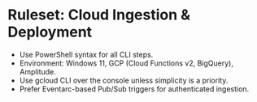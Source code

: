 # Ruleset: Cloud Ingestion & Deployment

- Use PowerShell syntax for all CLI steps.
- Environment: Windows 11, GCP (Cloud Functions v2, BigQuery), Amplitude.
- Use gcloud CLI over the console unless simplicity is a priority.
- Prefer Eventarc-based Pub/Sub triggers for authenticated ingestion.
